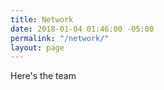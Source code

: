 ```yaml
---
title: Network
date: 2018-01-04 01:46:00 -05:00
permalink: "/network/"
layout: page
---
```


Here's the team